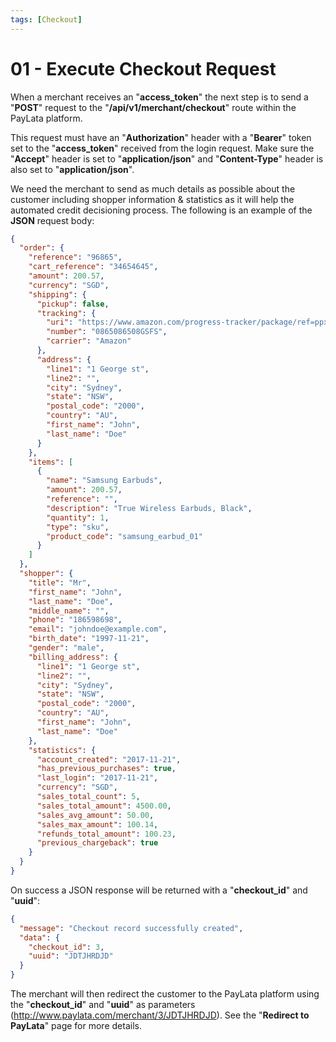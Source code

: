 ```yaml
---
tags: [Checkout]
---
```


# 01 - Execute Checkout Request

When a merchant receives an "**access_token**" the next step is to send a "**POST**" request to the "**/api/v1/merchant/checkout**" route within the PayLata platform.

This request must have an "**Authorization**" header with a "**Bearer**" token set to the "**access_token**" received from the login request. Make sure the "**Accept**" header is set to "**application/json**" and "**Content-Type**" header is also set to "**application/json**".

We need the merchant to send as much details as possible about the customer including shopper information & statistics as it will help the automated credit decisioning process. The following is an example of the **JSON** request body:

```json
{
  "order": {
    "reference": "96865",
    "cart_reference": "34654645",
    "amount": 200.57,
    "currency": "SGD",
    "shipping": {
      "pickup": false,
      "tracking": {
        "uri": "https://www.amazon.com/progress-tracker/package/ref=ppx_yo_dt_b_track00",
        "number": "0865086508GSFS",
        "carrier": "Amazon"
      },
      "address": {
        "line1": "1 George st",
        "line2": "",
        "city": "Sydney",
        "state": "NSW",
        "postal_code": "2000",
        "country": "AU",
        "first_name": "John",
        "last_name": "Doe"
      }
    },
    "items": [
      {
        "name": "Samsung Earbuds",
        "amount": 200.57,
        "reference": "",
        "description": "True Wireless Earbuds, Black",
        "quantity": 1,
        "type": "sku",
        "product_code": "samsung_earbud_01"
      }
    ]
  },
  "shopper": {
    "title": "Mr",
    "first_name": "John",
    "last_name": "Doe",
    "middle_name": "",
    "phone": "186598698",
    "email": "johndoe@example.com",
    "birth_date": "1997-11-21",
    "gender": "male",
    "billing_address": {
      "line1": "1 George st",
      "line2": "",
      "city": "Sydney",
      "state": "NSW",
      "postal_code": "2000",
      "country": "AU",
      "first_name": "John",
      "last_name": "Doe"
    },
    "statistics": {
      "account_created": "2017-11-21",
      "has_previous_purchases": true,
      "last_login": "2017-11-21",
      "currency": "SGD",
      "sales_total_count": 5,
      "sales_total_amount": 4500.00,
      "sales_avg_amount": 50.00,
      "sales_max_amount": 100.14,
      "refunds_total_amount": 100.23,
      "previous_chargeback": true
    }
  }
}
```

On success a JSON response will be returned with a "**checkout_id**" and "**uuid**":

```json
{
  "message": "Checkout record successfully created",
  "data": {
    "checkout_id": 3,
    "uuid": "JDTJHRDJD"
  }
}
```

The merchant will then redirect the customer to the PayLata platform using the "**checkout_id**" and "**uuid**" as parameters (http://www.paylata.com/merchant/3/JDTJHRDJD). See the "**Redirect to PayLata**" page for more details.
